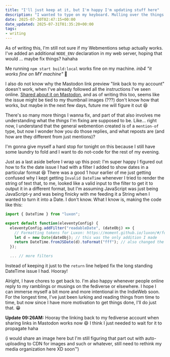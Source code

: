 ```yaml
---
title: "I'll just keep at it, but I'm happy I'm updating stuff here"
description: "I wanted to type on my keyboard. Mulling over the things I've been working on the past few days on my website now, like webmentions and the date format fix I did!"
date: 2025-07-30T02:47:15+00:00
date_updated: 2025-07-31T01:35:20+00:00
tags: 
- writing
---
```


As of writing this, I'm still not sure if my Webmentions setup actually works. I've added an additional `NODE_ENV` declaration in my web server, hoping that would ... maybe fix things? hahaha

Me running `npm start build:local` works fine on my machine. _inb4 "it works fine on MY machine"_ 🤪

I also do not know why the Mastodon link preview "link back to my account" doesn't work, when I've already followed all the instructions I've seen online. [Shared about it on Mastodon](https://social.lol/@chi/114942667132035344), and as of writing this too, seems like the issue might be tied to my thumbnail images (???) don't know how that works, but maybe in the next few days, future me will figure it out 😆

There's so many more things I wanna fix, and part of that also involves me understanding what the _things_ I'm fixing are supposed to be. Like... right now, I understand that the general webmention created is of a `mention-of` type, but now I wonder how you do those replies, and what reposts are (and how are they different from just mentions)?

I'm gonna give myself a hard stop for tonight on this because I still have some laundry to fold and I want to do not-code for the rest of my evening.

Just as a last aside before I wrap up this post: I'm super happy I figured out how to fix the date issue I had with a filter I added to show dates in a particular format 😆 There was a good 1 hour earlier of me just getting confused why I kept getting `Invalid DateTime` whenever I tried to render the string of text that, to me, looked like a valid input to the filter to get it to output it in a different format, but I'm assuming JavaScript was just being JavaScript-y and was being finicky with me feeding it a String when I wanted to turn it into a Date. I don't know. What I know is, making the code like this:

```js
import { DateTime } from "luxon";

export default function(eleventyConfig) {
  eleventyConfig.addFilter("readableDate", (dateObj) => {
    // Formatting tokens for Luxon: https://moment.github.io/luxon/#/formatting?id=table-of-tokens
    let d = new Date(dateObj); // this was the only addition I made
    return DateTime.fromJSDate(d).toFormat("fff"); // also changed the variable called here
  });

  ... // more filters
```

Instead of keeping it just to the `return` line helped fix the long standing DateTime issue I had. Hooray!

Alright, I have chores to get back to. I'm also happy whenever people online reply to my ramblings or musings on the fediverse or elsewhere. I hope I can immerse myself a bit more and more intentional in the IndieWeb soon. For the longest time, I've just been lurking and reading things from time to time, but now since I have more motivation to get things done, I'll do just that. 😁

**Update 09:26AM:** Hooray the linking back to my fediverse account when sharing links in Mastodon works now 😄 I think I just needed to wait for it to propagate haha

(i would share an image here but I'm still figuring that part out with auto-uploading to CDN for images and such or whatever, still need to rethink my media organization here XD soon™️)